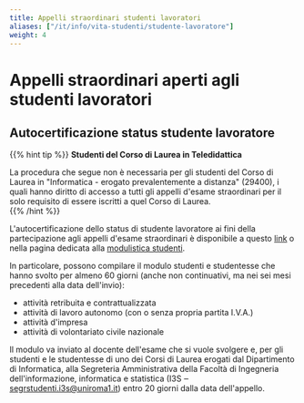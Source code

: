 ```yaml
---
title: Appelli straordinari studenti lavoratori
aliases: ["/it/info/vita-studenti/studente-lavoratore"]
weight: 4
---
```


# Appelli straordinari aperti agli studenti lavoratori

## Autocertificazione status studente lavoratore

{{% hint tip %}}
<i class="fa-solid fa-lightbulb" style="color: #238636;"></i> **Studenti del Corso di Laurea in Teledidattica**

La procedura che segue non è necessaria per gli studenti del Corso di Laurea in "Informatica - erogato prevalentemente a distanza" (29400), i quali hanno diritto di accesso a tutti gli appelli d'esame straordinari per il solo requisito di essere iscritti a quel Corso di Laurea.  
{{% /hint %}}

L'autocertificazione dello status di studente lavoratore ai fini della partecipazione agli appelli d'esame straordinari è disponibile a questo [link](https://www.uniroma1.it/sites/default/files/field_file_allegati/autocertificazione_lavoratore.pdf) o nella pagina dedicata alla [modulistica studenti](https://www.uniroma1.it/it/pagina/modulistica-studenti).

In particolare, possono compilare il modulo studenti e studentesse che hanno svolto per almeno 60 giorni (anche non continuativi, ma nei sei mesi precedenti alla data dell'invio):
- attività retribuita e contrattualizzata
- attività di lavoro autonomo (con o senza propria partita I.V.A.)
- attività d'impresa
- attività di volontariato civile nazionale

Il modulo va inviato al docente dell'esame che si vuole svolgere e, per gli studenti e le studentesse di uno dei Corsi di Laurea erogati dal Dipartimento di Informatica, alla Segreteria Amministrativa della Facoltà di Ingegneria dell'informazione, informatica e statistica (I3S ‒ segrstudenti.i3s@uniroma1.it) entro 20 giorni dalla data dell'appello.